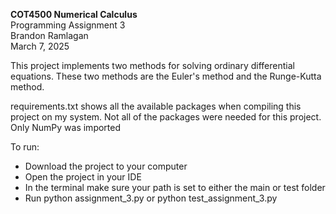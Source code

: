 **COT4500 Numerical Calculus**<br>
Programming Assignment 3<br>
Brandon Ramlagan<br>
March 7, 2025<br>

This project implements two methods for solving ordinary differential equations. These two methods are the Euler's method and the Runge-Kutta method.

requirements.txt shows all the available packages when compiling this project on my system. Not all of the packages were needed for this project.
Only NumPy was imported

To run:
- Download the project to your computer
- Open the project in your IDE
- In the terminal make sure your path is set to either the main or test folder
- Run python assignment_3.py or python test_assignment_3.py
